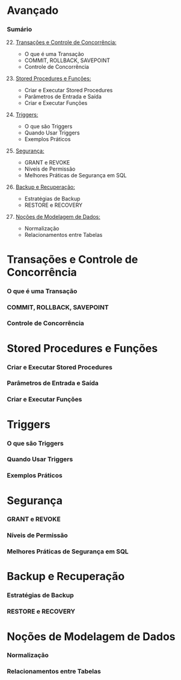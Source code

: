 # Avançado

### Sumário

22. [Transações e Controle de Concorrência:](#transacoes-e-controle-de-concorrencia)
    - O que é uma Transação
    - COMMIT, ROLLBACK, SAVEPOINT
    - Controle de Concorrência

23. [Stored Procedures e Funções:](#stored-procedures-e-funcoes)
    - Criar e Executar Stored Procedures
    - Parâmetros de Entrada e Saída
    - Criar e Executar Funções

24. [Triggers:](#triggers)
    - O que são Triggers
    - Quando Usar Triggers
    - Exemplos Práticos

25. [Segurança:](#seguranca)
    - GRANT e REVOKE
    - Níveis de Permissão
    - Melhores Práticas de Segurança em SQL

26. [Backup e Recuperação:](#backup-e-recuperacao)
    - Estratégias de Backup
    - RESTORE e RECOVERY

27. [Noções de Modelagem de Dados:](#nocoes-de-modelagem-de-dados)
    - Normalização
    - Relacionamentos entre Tabelas

# <a name = "transacoes-e-controle-de-concorrencia"></a>Transações e Controle de Concorrência

### O que é uma Transação

### COMMIT, ROLLBACK, SAVEPOINT

### Controle de Concorrência

# <a name = "stored-procedures-e-funcoes"></a>Stored Procedures e Funções

### Criar e Executar Stored Procedures

### Parâmetros de Entrada e Saída

### Criar e Executar Funções

# <a name = "triggers"></a>Triggers

### O que são Triggers

### Quando Usar Triggers

### Exemplos Práticos

# <a name = "seguranca"></a>Segurança

### GRANT e REVOKE

### Níveis de Permissão

### Melhores Práticas de Segurança em SQL

# <a name = "backup-e-recuperacao"></a>Backup e Recuperação

### Estratégias de Backup

### RESTORE e RECOVERY

# <a name = "nocoes-de-modelagem-de-dados"></a>Noções de Modelagem de Dados

### Normalização

### Relacionamentos entre Tabelas